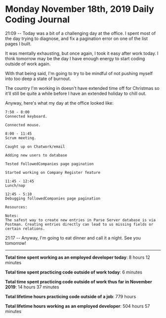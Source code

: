 # Monday November 18th, 2019 Daily Coding Journal

21:09 -- Today was a bit of a challenging day at the office. I spent most of the day trying to diagnose, and fix a pagination error on one of the list pages I built.

It was mentally exhausting, but once again, I took it easy after work today. I think tomorrow may be the day I have enough energy to start coding outside of work again.

With that being said, I'm going to try to be mindful of not pushing myself into too deep a state of burnout.

The country I'm working in doesn't have extended time off for Christmas so it'll still be quite a while before I have an extended holiday to chill out.

Anyway, here's what my day at the office looked like:
```
7:50 - 8:00
Connected keyboard.

Connected mouse.

8:00 - 11:45
Scrum meeting.

Caught up on Chatwork/email

Adding new users to database

Tested followedCompanies page pagination

Started working on Company Register feature

11:45 - 12:45
Lunch/nap

12:45 - 5:10
Debugging followedCompanies page pagination

Resources:

Notes:
The safest way to create new entries in Parse Server database is via Postman. Creating entries directly can lead to us missing fields or certain relations.
```
21:17 -- Anyway, I'm going to eat dinner and call it a night. See you tomorrow!
___
**Total time spent working as an employed developer today**: 8 hours 12 minutes

**Total time spent practicing code outside of work today**: 6 minutes

**Total time spent practicing code outside of work thus far in November 2019**: 14 hours 37 minutes

**Total lifetime hours practicing code outside of a job**: 779 hours

**Total lifetime hours working as an employed developer**: 504 hours 57 minutes